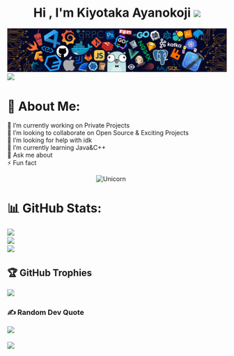 <h1 align="center"><b>Hi , I'm Kiyotaka Ayanokoji </b><img src="https://media.giphy.com/media/hvRJCLFzcasrR4ia7z/giphy.gif" width="35"></h1>

![Github Banner](https://github.com/Jaydeep-Yadav/Jaydeep-Yadav/blob/main/banner.png)
![](https://camo.githubusercontent.com/992babdffd8c74a1502de375fbdf7e4d54773242/68747470733a2f2f6d656469612e67697068792e636f6d2f6d656469612f53576f536b4e36447854737a71494b4571762f67697068792e676966)

# 💫 About Me:
🔭 I’m currently working on Private Projects <br>👯 I’m looking to collaborate on Open Source & Exciting Projects<br>🤝 I’m looking for help with idk<br>🌱 I’m currently learning Java&C++<br>💬 Ask me about<br>⚡ Fun fact

<img align="right" width=300px alt="Unicorn" src="https://c.tenor.com/GN73MKBawZYAAAAi/busy-cute.gif" />

<br/>  

# 📊 GitHub Stats:
![](https://github-readme-stats.vercel.app/api?username=KiyotakaAyanokoji0101&theme=algolia&hide_border=false&include_all_commits=true&count_private=true)<br/>
![](https://github-readme-streak-stats.herokuapp.com/?user=KiyotakaAyanokoji0101&theme=algolia&hide_border=false)<br/>
![](https://github-readme-stats.vercel.app/api/top-langs/?username=KiyotakaAyanokoji0101&theme=algolia&hide_border=false&include_all_commits=true&count_private=true&layout=compact)

## 🏆 GitHub Trophies
![](https://github-profile-trophy.vercel.app/?username=KiyotakaAyanokoji0101&theme=darkhub&no-frame=false&no-bg=false&margin-w=4)

### ✍️ Random Dev Quote
![](https://quotes-github-readme.vercel.app/api?type=horizontal&theme=radical)

<a href="https://github.com/KiyotakaAyanokoji0101">
  <img align="center" src="https://github-readme-stats.anuraghazra1.vercel.app/api/top-langs/?username=KiyotakaAyanokoji0101&layout=compact&theme=radical" />
</a>


